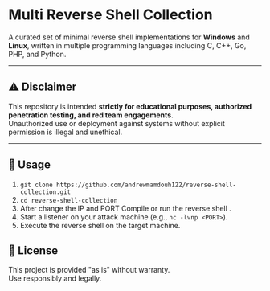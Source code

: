 # Multi Reverse Shell Collection

A curated set of minimal reverse shell implementations for **Windows** and **Linux**, written in multiple programming languages including C, C++, Go, PHP, and Python.

---

## ⚠️ Disclaimer

This repository is intended **strictly for educational purposes, authorized penetration testing, and red team engagements**.  
Unauthorized use or deployment against systems without explicit permission is illegal and unethical.

---
## 🚀 Usage

1. ```git clone https://github.com/andrewmamdouh122/reverse-shell-collection.git```
2. ```cd reverse-shell-collection``` 
3. After change the IP and PORT Compile or run the reverse shell .
4. Start a listener on your attack machine (e.g., `nc -lvnp <PORT>`).
5. Execute the reverse shell on the target machine.


## 📜 License

This project is provided "as is" without warranty.  
Use responsibly and legally.

